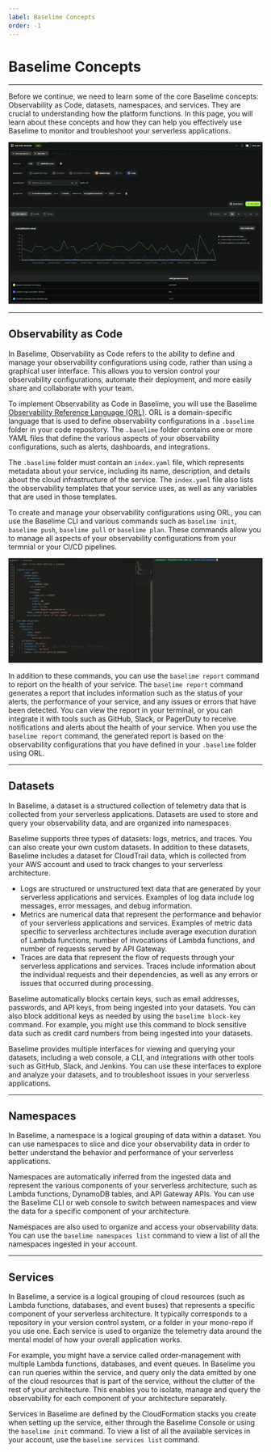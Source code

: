 ```yaml
---
label: Baselime Concepts
order: -1
---
```


# Baselime Concepts
---

Before we continue, we need to learn some of the core Baselime concepts: Observability as Code, datasets, namespaces, and services. They are crucial to understanding how the platform functions. In this page, you will learn about these concepts and how they can help you effectively use Baselime to monitor and troubleshoot your serverless applications.

![baselime calculations, events, and traces](./baselime.gif)

---

## Observability as Code

In Baselime, Observability as Code refers to the ability to define and manage your observability configurations using code, rather than using a graphical user interface. This allows you to version control your observability configurations, automate their deployment, and more easily share and collaborate with your team.

To implement Observability as Code in Baselime, you will use the Baselime [Observability Reference Language (ORL)](../observability-reference-language/overview.md). ORL is a domain-specific language that is used to define observability configurations in a `.baselime` folder in your code repository. The `.baselime` folder contains one or more YAML files that define the various aspects of your observability configurations, such as alerts, dashboards, and integrations.

The `.baselime` folder must contain an `index.yaml` file, which represents metadata about your service, including its name, description, and details about the cloud infrastructure of the service. The `index.yaml` file also lists the observability templates that your service uses, as well as any variables that are used in those templates.

To create and manage your observability configurations using ORL, you can use the Baselime CLI and various commands such as `baselime init`, `baselime push`, `baselime pull` or `baselime plan`. These commands allow you to manage all aspects of your observability configurations from your termnial or your CI/CD pipelines.

![Observability as code change](./oac.gif)

In addition to these commands, you can use the `baselime report` command to report on the health of your service. The `baselime report` command generates a report that includes information such as the status of your alerts, the performance of your service, and any issues or errors that have been detected. You can view the report in your terminal, or you can integrate it with tools such as GitHub, Slack, or PagerDuty to receive notifications and alerts about the health of your service. When you use the `baselime report` command, the generated report is based on the observability configurations that you have defined in your `.baselime` folder using ORL.

---

## Datasets 

In Baselime, a dataset is a structured collection of telemetry data that is collected from your serverless applications. Datasets are used to store and query your observability data, and are organized into namespaces.

Baselime supports three types of datasets: logs, metrics, and traces. You can also create your own custom datasets. In addition to these datasets, Baselime includes a dataset for CloudTrail data, which is collected from your AWS account and used to track changes to your serverless architecture.

- Logs are structured or unstructured text data that are generated by your serverless applications and services. Examples of log data include log messages, error messages, and debug information.
- Metrics are numerical data that represent the performance and behavior of your serverless applications and services.  Examples of metric data specific to serverless architectures include average execution duration of Lambda functions, number of invocations of Lambda functions, and number of requests served by API Gateway.
-  Traces are data that represent the flow of requests through your serverless applications and services. Traces include information about the individual requests and their dependencies, as well as any errors or issues that occurred during processing.

Baselime automatically blocks certain keys, such as email addresses, passwords, and API keys, from being ingested into your datasets. You can also block additional keys as needed by using the `baselime block-key` command. For example, you might use this command to block sensitive data such as credit card numbers from being ingested into your datasets.

Baselime provides multiple interfaces for viewing and querying your datasets, including a web console, a CLI, and integrations with other tools such as GitHub, Slack, and Jenkins. You can use these interfaces to explore and analyze your datasets, and to troubleshoot issues in your serverless applications.

---

## Namespaces

In Baselime, a namespace is a logical grouping of data within a dataset. You can use namespaces to slice and dice your observability data in order to better understand the behavior and performance of your serverless applications.

Namespaces are automatically inferred from the ingested data and represent the various components of your serverless architecture, such as Lambda functions, DynamoDB tables, and API Gateway APIs. You can use the Baselime CLI or web console to switch between namespaces and view the data for a specific component of your architecture.

Namespaces are also used to organize and access your observability data. You can use the `baselime namespaces list` command to view a list of all the namespaces ingested in your account.

---

## Services

In Baselime, a service is a logical grouping of cloud resources (such as Lambda functions, databases, and event buses) that represents a specific component of your serverless architecture. It typically corresponds to a repository in your version control system, or a folder in your mono-repo if you use one. Each service is used to organize the telemetry data around the mental model of how your overall application works.

For example, you might have a service called order-management with multiple Lambda functions, databases, and event queues. In Baselime you can run queries within the service, and query only the data emitted by one of the cloud resources that is part of the service, without the clutter of the rest of your architecture. This enables you to isolate, manage and query the observability for each component of your architecture separately.

Services in Baselime are defined by the CloudFormation stacks you create when setting up the service, either through the Baselime Console or using the `baselime init` command. To view a list of all the available services in your account, use the `baselime services list` command.

